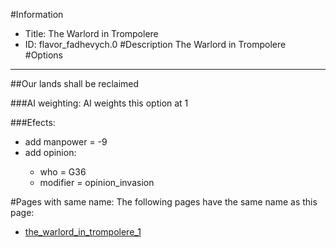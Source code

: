 #Information
 - Title: The Warlord in Trompolere
 - ID: flavor_fadhevych.0
#Description
The Warlord in Trompolere
#Options

___
##Our lands shall be reclaimed

###AI weighting:
AI weights this option at 1


###Efects:<ul><li>add manpower = -9</li><li>add opinion:</li><ul><li>who = G36</li><li>modifier = opinion_invasion</li></ul></ul>


#Pages with same name:
The following pages have the same name as this page:
 - [the_warlord_in_trompolere_1](the_warlord_in_trompolere_1.md)
